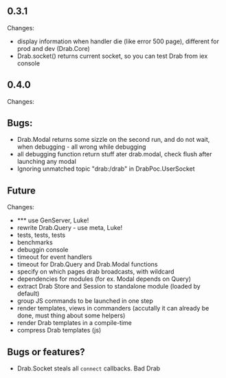## 0.3.1
Changes:
* display information when handler die (like error 500 page), different for prod and dev (Drab.Core)
* Drab.socket() returns current socket, so you can test Drab from iex console

## 0.4.0
Changes:

## Bugs:
* Drab.Modal returns some sizzle on the second run, and do not wait, when debugging - all wrong while debugging
* all debugging function return stuff ater drab.modal, check flush after launching any modal
* Ignoring unmatched topic "drab:/drab" in DrabPoc.UserSocket

## Future
Changes:
* *** use GenServer, Luke!
* rewrite Drab.Query - use meta, Luke!
* tests, tests, tests
* benchmarks
* debuggin console
* timeout for event handlers
* timeout for Drab.Query and Drab.Modal functions
* specify on which pages drab broadcasts, with wildcard
* dependencies for modules (for ex. Modal depends on Query)
* extract Drab Store and Session to standalone module (loaded by default)
* group JS commands to be launched in one step
* render templates, views in commanders (accutally it can already be done, must thing about some helpers)
* render Drab templates in a compile-time
* compress Drab templates (js)

## Bugs or features?
* Drab.Socket steals all `connect` callbacks. Bad Drab
